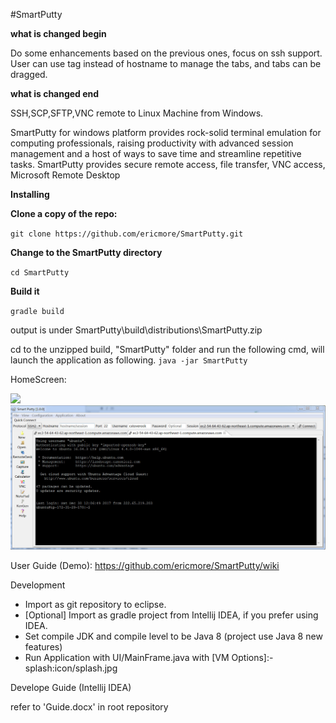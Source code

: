 #SmartPutty
<p>
  
**what is changed begin**

Do some enhancements based on the previous ones, focus on ssh support.
User can use tag instead of hostname to manage the tabs, and tabs can be dragged.

**what is changed end**







SSH,SCP,SFTP,VNC remote to Linux Machine from Windows.


SmartPutty for windows platform provides rock-solid terminal emulation for computing professionals, raising productivity with advanced session management and a host of ways to save time and streamline repetitive tasks. SmartPutty provides secure remote access, file transfer, VNC access, Microsoft Remote Desktop
</p>

**Installing**

**Clone a copy of the repo:**

`git clone https://github.com/ericmore/SmartPutty.git`

**Change to the SmartPutty directory**

`cd SmartPutty`

**Build it**

`gradle build`

output is under SmartPutty\build\distributions\SmartPutty.zip

cd to the unzipped build, "SmartPutty" folder and run the following cmd, will launch the application as following.
`java -jar SmartPutty`


HomeScreen:

![](https://github.com/suigh/SmartPutty/tree/dev/doc/image/homescreen.jpg)
![](https://github.com/ericmore/SmartPutty/blob/dev/doc/image/homescreen.jpg)

User Guide (Demo):
https://github.com/ericmore/SmartPutty/wiki

Development

* Import as git repository to eclipse.
* [Optional] Import as gradle project from Intellij IDEA, if you prefer using IDEA.
* Set compile JDK and compile level to be Java 8 (project use Java 8 new features)
* Run Application with UI/MainFrame.java with [VM Options]:-splash:icon/splash.jpg


Develope Guide (Intellij IDEA)

refer to 'Guide.docx' in root repository

